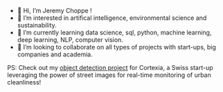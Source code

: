 - 👋 Hi, I’m Jeremy Choppe !
- 👀 I’m interested in artifical intelligence, environmental science and sustainability. 
- 🌱 I’m currently learning data science, sql, python, machine learning, deep learning, NLP, computer vision.
- 💞️ I’m looking to collaborate on all types of projects with start-ups, big companies and academia.

PS: Check out my [object detection project](https://learning.constructor.org/blog/data-science-capstone-projects-batch-17) for Cortexia, a Swiss start-up leveraging the power of street images for real-time monitoring of urban cleanliness!

<!---
jeremychoppe/jeremychoppe is a ✨ special ✨ repository because its `README.md` (this file) appears on your GitHub profile.
You can click the Preview link to take a look at your changes.
--->
